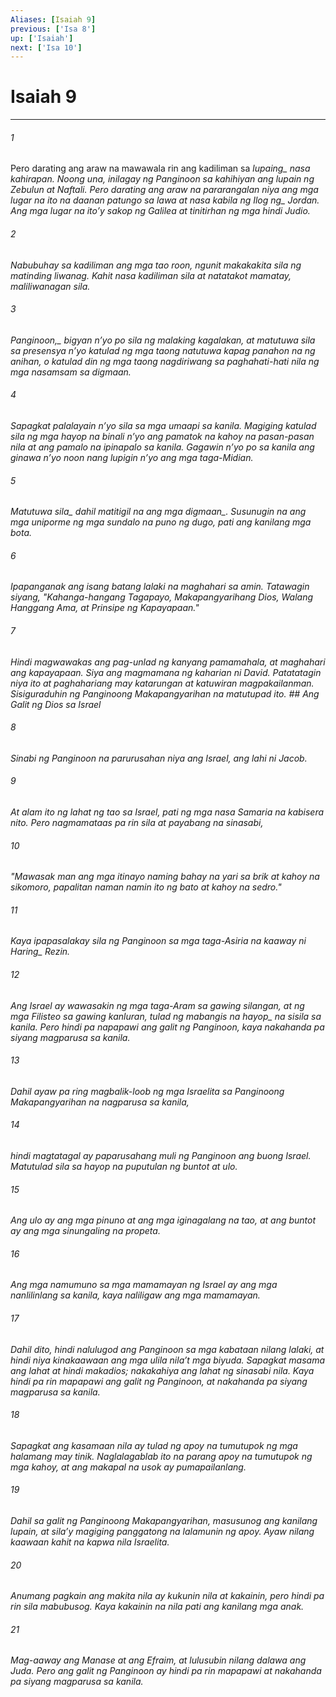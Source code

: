 ```yaml
---
Aliases: [Isaiah 9]
previous: ['Isa 8']
up: ['Isaiah']
next: ['Isa 10']
---
```

# Isaiah 9

***






















###### 1 










Pero darating ang araw na mawawala rin ang kadiliman sa <i class="trans-change">lupaing_ nasa kahirapan. Noong una, inilagay ng Panginoon sa kahihiyan ang lupain ng Zebulun at Naftali. Pero darating ang araw na pararangalan niya ang mga lugar na ito na daanan patungo sa lawa at nasa kabila ng <i class="trans-change">Ilog ng_ Jordan. Ang mga lugar na itoʼy sakop ng Galilea at tinitirhan ng mga hindi Judio. 





















###### 2 










Nabubuhay sa kadiliman ang mga tao roon, ngunit makakakita sila ng matinding liwanag. Kahit nasa kadiliman sila at natatakot mamatay, maliliwanagan sila. 





















###### 3 










<i class="trans-change">Panginoon,_ bigyan nʼyo po sila ng malaking kagalakan, at matutuwa sila sa presensya nʼyo katulad ng mga taong natutuwa kapag panahon na ng anihan, o katulad din ng mga taong nagdiriwang sa paghahati-hati nila ng mga nasamsam sa digmaan. 





















###### 4 










Sapagkat palalayain nʼyo sila sa mga umaapi sa kanila. Magiging katulad sila ng mga hayop na binali nʼyo ang pamatok na kahoy na pasan-pasan nila at ang pamalo na ipinapalo sa kanila. Gagawin nʼyo po sa kanila ang ginawa nʼyo noon nang lupigin nʼyo ang mga taga-Midian. 





















###### 5 










<i class="trans-change">Matutuwa sila_ dahil <i class="trans-change">matitigil na ang mga digmaan_. Susunugin na ang mga uniporme ng mga sundalo na puno ng dugo, pati ang kanilang mga bota. 





















###### 6 










Ipapanganak ang isang batang lalaki na maghahari sa amin. Tatawagin siyang, "Kahanga-hangang Tagapayo, Makapangyarihang Dios, Walang Hanggang Ama, at Prinsipe ng Kapayapaan." 





















###### 7 










Hindi magwawakas ang pag-unlad ng kanyang pamamahala, at maghahari ang kapayapaan. Siya ang magmamana ng kaharian ni David. Patatatagin niya ito at paghahariang may katarungan at katuwiran magpakailanman. Sisiguraduhin ng Panginoong Makapangyarihan na matutupad ito. ## Ang Galit ng Dios sa Israel 





















###### 8 










Sinabi ng Panginoon na parurusahan niya ang Israel, ang lahi ni Jacob. 





















###### 9 










At alam ito ng lahat ng tao sa Israel, pati ng mga nasa Samaria na kabisera nito. Pero nagmamataas pa rin sila at payabang na sinasabi, 





















###### 10 










"Mawasak man ang mga itinayo naming bahay na yari sa brik at kahoy na sikomoro, papalitan naman namin ito ng bato at kahoy na sedro." 





















###### 11 










Kaya ipapasalakay sila ng Panginoon sa mga taga-Asiria na kaaway ni <i class="trans-change">Haring_ Rezin. 





















###### 12 










Ang Israel ay wawasakin ng mga taga-Aram sa gawing silangan, at ng mga Filisteo sa gawing kanluran, <i class="trans-change">tulad ng mabangis na hayop_ na sisila sa kanila. Pero hindi pa napapawi ang galit ng Panginoon, kaya nakahanda pa siyang magparusa sa kanila. 





















###### 13 










Dahil ayaw pa ring magbalik-loob ng mga Israelita sa Panginoong Makapangyarihan na nagparusa sa kanila, 





















###### 14 










hindi magtatagal ay paparusahang muli ng Panginoon ang buong Israel. Matutulad sila sa hayop na puputulan ng buntot at ulo. 





















###### 15 










Ang ulo ay ang mga pinuno at ang mga iginagalang na tao, at ang buntot ay ang mga sinungaling na propeta. 





















###### 16 










Ang mga namumuno sa mga mamamayan ng Israel ay ang mga nanlilinlang sa kanila, kaya naliligaw ang mga mamamayan. 





















###### 17 










Dahil dito, hindi nalulugod ang Panginoon sa mga kabataan nilang lalaki, at hindi niya kinakaawaan ang mga ulila nilaʼt mga biyuda. Sapagkat masama ang lahat at hindi makadios; nakakahiya ang lahat ng sinasabi nila. Kaya hindi pa rin mapapawi ang galit ng Panginoon, at nakahanda pa siyang magparusa sa kanila. 





















###### 18 










Sapagkat ang kasamaan nila ay tulad ng apoy na tumutupok ng mga halamang may tinik. Naglalagablab ito na parang apoy na tumutupok ng mga kahoy, at ang makapal na usok ay pumapailanlang. 





















###### 19 










Dahil sa galit ng Panginoong Makapangyarihan, masusunog ang kanilang lupain, at silaʼy magiging panggatong na lalamunin ng apoy. Ayaw nilang kaawaan kahit na kapwa nila Israelita. 





















###### 20 










Anumang pagkain ang makita nila ay kukunin nila at kakainin, pero hindi pa rin sila mabubusog. Kaya kakainin na nila pati ang kanilang mga anak. 





















###### 21 










Mag-aaway ang Manase at ang Efraim, at lulusubin nilang dalawa ang Juda. Pero ang galit ng Panginoon ay hindi pa rin mapapawi at nakahanda pa siyang magparusa sa kanila.

